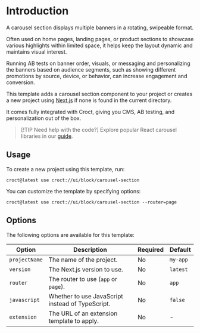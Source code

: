 # Introduction

A carousel section displays multiple banners in a rotating, swipeable format.

Often used on home pages, landing pages, or product sections to showcase various highlights within limited space,
it helps keep the layout dynamic and maintains visual interest.

Running AB tests on banner order, visuals, or messaging and personalizing the banners based on audience segments,
such as showing different promotions by source, device, or behavior, can increase engagement and conversion.

This template adds a carousel section component to your project or creates a new project using
[Next.js](https://nextjs.org/?utm_source=croct) if none is found in the current directory.

It comes fully integrated with Croct, giving you CMS, AB testing, and personalization out of the box.

> [!TIP Need help with the code?]
> Explore popular React carousel libraries in
> our [guide](https://blog.croct.com/post/best-react-carousel-slider-libraries).

## Usage

To create a new project using this template, run:

```croct-cmd
croct@latest use croct://ui/block/carousel-section
```

You can customize the template by specifying options:

```croct-cmd
croct@latest use croct://ui/block/carousel-section --router=page
```

## Options

The following options are available for this template:

| Option        | Description                                      | Required | Default  |
|---------------|--------------------------------------------------|----------|----------|
| `projectName` | The name of the project.                         | No       | `my-app` |
| `version`     | The Next.js version to use.                      | No       | `latest` |
| `router`      | The router to use (`app` or `page`).             | No       | `app`    |
| `javascript`  | Whether to use JavaScript instead of TypeScript. | No       | `false`  |
| `extension`   | The URL of an extension template to apply.       | No       | -        |

